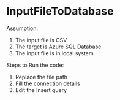 # InputFileToDatabase

Assumption:
1. The input file is CSV
2. The target is Azure SQL Database
3. The input file is in local system

Steps to Run the code:
1. Replace the file path
2. Fill the connection details
3. Edit the Insert query
